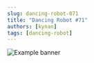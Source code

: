 ```yaml
---
slug: dancing-robot-071
title: "Dancing Robot #71"
authors: [kynan]
tags: [dancing-robot]
---
```


![Example banner](/img/stories/dancing-robot_new/071.png)
